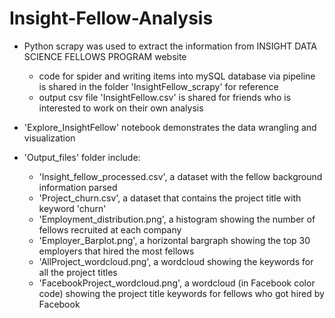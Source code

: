 # Insight-Fellow-Analysis

* Python scrapy was used to extract the information from INSIGHT DATA SCIENCE FELLOWS PROGRAM website
  * code for spider and writing items into mySQL database via pipeline is shared in the folder 'InsightFellow_scrapy' for reference 
  * output csv file 'InsightFellow.csv' is shared for friends who is interested to work on their own analysis
  
* 'Explore_InsightFellow' notebook demonstrates the data wrangling and visualization

* 'Output_files' folder include:
  * 'Insight_fellow_processed.csv', a dataset with the fellow background information parsed
  * 'Project_churn.csv', a dataset that contains the project title with keyword 'churn'
  * 'Employment_distribution.png', a histogram showing the number of fellows recruited at each company
  * 'Employer_Barplot.png', a horizontal bargraph showing the top 30 employers that hired the most fellows
  * 'AllProject_wordcloud.png', a wordcloud showing the keywords for all the project titles
  * 'FacebookProject_wordcloud.png', a wordcloud (in Facebook color code) showing the project title keywords for fellows who got hired by Facebook
 
